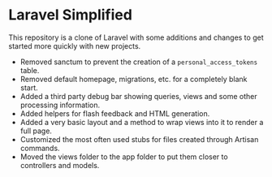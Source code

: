 # Laravel Simplified

This repository is a clone of Laravel with some additions and changes to get started more quickly with new projects.
- Removed sanctum to prevent the creation of a `personal_access_tokens` table.
- Removed default homepage, migrations, etc. for a completely blank start.
- Added a third party debug bar showing queries, views and some other processing information.
- Added helpers for flash feedback and HTML generation.
- Added a very basic layout and a method to wrap views into it to render a full page.
- Customized the most often used stubs for files created through Artisan commands.
- Moved the views folder to the app folder to put them closer to controllers and models.

